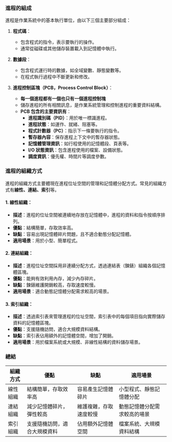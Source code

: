 ### 進程的組成

進程是作業系統中的基本執行單位，由以下三個主要部分組成：

1. **程式碼**：

     - 包含程式的指令，表示要執行的操作。
     - 通常從磁碟或其他儲存裝置載入到記憶體中執行。

2. **數據段**：

     - 包含程式運行時的數據，如全域變數、靜態變數等。
     - 在程式執行過程中不斷更新和修改。

3. **進程控制區塊（PCB，Process Control Block）**：

     - **每一個進程都有一個也只有一個進程控制塊**
     - 儲存進程的所有相關訊息，是作業系統管理和控制進程的重要資料結構。
     - **PCB 包含的主要資訊有**：
         - **進程識別碼（PID）**：用於唯一標識進程。
         - **進程狀態**：如運作、就緒、阻塞等。
         - **程式計數器（PC）**：指示下一條要執行的指令。
         - **暫存器內容**：保存進程上下文中的暫存器狀態。
         - **記憶體管理資訊**：如行程使用的記憶體段、頁表等。
         - **I/O 狀態資訊**：包含進程使用的檔案、設備狀態。
         - **調度資訊**：優先權、時間片等調度參數。

### 進程的組織方式

進程的組織方式主要體現在進程位址空間的管理和記憶體分配方式。常見的組織方式有**線性、連結、索引**等。

#### 1. **線性組織**：

- **描述**：進程的位址空間被連續地存放在記憶體中，進程的資料和指令按順序排列。
- **優點**：結構簡單，存取效率高。
- **缺點**：容易出現記憶體碎片問題，且不適合動態分配記憶體。
- **適用場景**：用於小型、簡單程式。

#### 2. **連結組織**：

- **描述**：進程位址空間採用非連續分配方式，透過連結表（鍊錶）組織各個記憶體區塊。
- **優點**：能夠有效利用內存，減少內存碎片。
- **缺點**：鍊錶維護開銷較高，存取速度較慢。
- **適用場景**：適合動態記憶體分配需求較高的場景。

#### 3. **索引組織**：

- **描述**：透過索引表來管理進程的位址空間，索引表中的每個項目指向實際儲存資料的記憶體區塊。
- **優點**：支援隨機訪問，適合大規模資料結構。
- **缺點**：索引表佔用額外的記憶體空間，增加了開銷。
- **適用場景**：用於檔案系統或大規模、非線性結構的資料儲存場景。

### 總結

| 組織方式 | 優點                         | 缺點                   | 適用場景                     |
| -------- | ---------------------------- | ---------------------- | ---------------------------- |
| 線性組織 | 結構簡單，存取效率高         | 容易產生記憶體碎片     | 小型程式、靜態記憶體分配     |
| 連結組織 | 減少記憶體碎片，彈性較高     | 維護複雜，存取速度較慢 | 動態記憶體分配需求較高的場景 |
| 索引組織 | 支援隨機訪問，適合大規模資料 | 佔用額外記憶體空間     | 檔案系統、大規模資料結構     |
